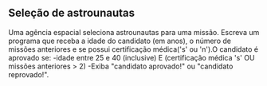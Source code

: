 Seleção de astrounautas 
-
Uma agência espacial seleciona astrounautas para uma missão. Escreva um programa que receba a idade do candidato (em anos), o número de missões anteriores e se possui certificação médica('s' ou 'n').O candidato é aprovado se:
-idade entre 25 e 40 (inclusive) E (certificação médica 's' OU missões anteriores > 2)
-Exiba "candidato aprovado!" ou "candidato reprovado!".
